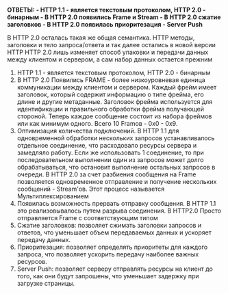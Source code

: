 **ОТВЕТЫ: 
	- HTTP 1.1 - является текстовым протоколом, HTTP 2.0 - бинарным
	- В HTTP 2.0 появились Frame и Stream
	- В HTTP 2.0 сжатие заголовков
	- В HTTP 2.0 появилась приоритезация
	- Server Push**

В HTTP 2.0 осталась такая же общая семантика. HTTP методы, заголовки и тело запроса/ответа и так далее остались в новой версии HTTP
HTTP 2.0 лишь изменяет способ упаковки и передачи данных между клиентом и сервером, а сам набор данных остается прежним

1. HTTP 1.1 - является текстовым протоколом, HTTP 2.0 - бинарным
2. В HTTP 2.0 Появились FRAME - более низкоуровневая eдиница коммуникации между клиентом и сервером. Каждый фрейм имеет заголовок, который содержит информацию о типе фрейма, его длине и другие метаданные. Заголовок фрейма используется для идентификации и правильного обработки фрейма получающей стороной. Теперь каждое сообщение состоит из набора фреймов или как минимум одного. Всего 10 Framов - 0х0 - 0х9.
3. Оптимизация количества подключений. В HTTP 1.1 для одновременной обработки нескольких запросов устанавливалось отдельное соединение, что расходовало ресурсы сервера и замедляло работу. Если же использовать 1 соединение, то при последовательном выполнении один из запросов может долго обрабатываться, что остановит выполнение остальных запросов в очереди. В HTTP 2.0 за счет разбиения сообщения на Frame позволяется одновременное отправление и получение нескольких сообщений - Stream'ов. Этот процесс называется Мультиплексированием
4. Появилась возможность прервать отправку сообщения. В HTTP 1.1 это реализовывалось путем разрыва соединения. В HTTP2.0 Просто отправляется Frame с соответствующим типом
5. Сжатие заголовков: позволяет сжимать заголовки запросов и ответов, что уменьшает объем передаваемых данных и ускоряет передачу данных.
6. Приоритезация: позволяет определять приоритеты для каждого запроса, что позволяет ускорить передачу наиболее важных ресурсов.
7. Server Push: позволяет серверу отправлять ресурсы на клиент до того, как они будут запрошены, что уменьшает задержку при загрузке страницы.